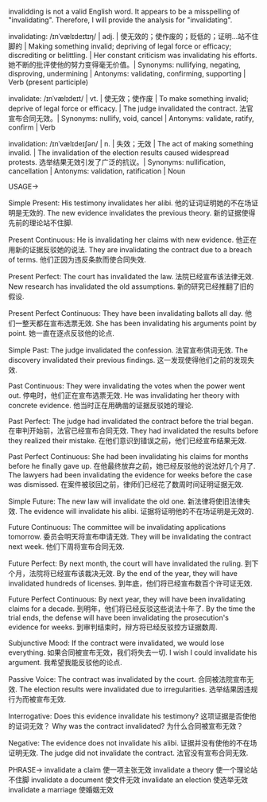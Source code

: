 invalidding is not a valid English word.  It appears to be a misspelling of "invalidating". Therefore, I will provide the analysis for "invalidating".

invalidating: /ɪnˈvælɪdeɪtɪŋ/ | adj. | 使无效的；使作废的；贬低的；证明…站不住脚的 | Making something invalid; depriving of legal force or efficacy;  discrediting or belittling. | Her constant criticism was invalidating his efforts. 她不断的批评使他的努力变得毫无价值。| Synonyms: nullifying, negating, disproving, undermining | Antonyms: validating, confirming, supporting | Verb (present participle)

invalidate: /ɪnˈvælɪdeɪt/ | vt. | 使无效；使作废 | To make something invalid; deprive of legal force or efficacy. | The judge invalidated the contract. 法官宣布合同无效。| Synonyms: nullify, void, cancel | Antonyms: validate, ratify, confirm | Verb

invalidation: /ɪnˈvælɪdeɪʃən/ | n. |  失效；无效 | The act of making something invalid. | The invalidation of the election results caused widespread protests. 选举结果无效引发了广泛的抗议。| Synonyms: nullification, cancellation | Antonyms: validation, ratification | Noun


USAGE->

Simple Present:
His testimony invalidates her alibi. 他的证词证明她的不在场证明是无效的.
The new evidence invalidates the previous theory. 新的证据使得先前的理论站不住脚.

Present Continuous:
He is invalidating her claims with new evidence. 他正在用新的证据反驳她的说法.
They are invalidating the contract due to a breach of terms. 他们正因为违反条款而使合同失效.


Present Perfect:
The court has invalidated the law. 法院已经宣布该法律无效.
New research has invalidated the old assumptions. 新的研究已经推翻了旧的假设.


Present Perfect Continuous:
They have been invalidating ballots all day. 他们一整天都在宣布选票无效.
She has been invalidating his arguments point by point. 她一直在逐点反驳他的论点.


Simple Past:
The judge invalidated the confession. 法官宣布供词无效.
The discovery invalidated their previous findings. 这一发现使得他们之前的发现失效.


Past Continuous:
They were invalidating the votes when the power went out. 停电时，他们正在宣布选票无效.
He was invalidating her theory with concrete evidence. 他当时正在用确凿的证据反驳她的理论.


Past Perfect:
The judge had invalidated the contract before the trial began.  在审判开始前，法官已经宣布合同无效.
They had invalidated the results before they realized their mistake.  在他们意识到错误之前，他们已经宣布结果无效.


Past Perfect Continuous:
She had been invalidating his claims for months before he finally gave up.  在他最终放弃之前，她已经反驳他的说法好几个月了.
The lawyers had been invalidating the evidence for weeks before the case was dismissed. 在案件被驳回之前，律师们已经花了数周时间证明证据无效.


Simple Future:
The new law will invalidate the old one. 新法律将使旧法律失效.
The evidence will invalidate his alibi. 证据将证明他的不在场证明是无效的.


Future Continuous:
The committee will be invalidating applications tomorrow. 委员会明天将宣布申请无效.
They will be invalidating the contract next week.  他们下周将宣布合同无效.


Future Perfect:
By next month, the court will have invalidated the ruling. 到下个月，法院将已经宣布该裁决无效.
By the end of the year, they will have invalidated hundreds of licenses. 到年底，他们将已经宣布数百个许可证无效.


Future Perfect Continuous:
By next year, they will have been invalidating claims for a decade. 到明年，他们将已经反驳这些说法十年了.
By the time the trial ends, the defense will have been invalidating the prosecution's evidence for weeks. 到审判结束时，辩方将已经反驳控方证据数周.


Subjunctive Mood:
If the contract were invalidated, we would lose everything. 如果合同被宣布无效，我们将失去一切.
I wish I could invalidate his argument. 我希望我能反驳他的论点.


Passive Voice:
The contract was invalidated by the court. 合同被法院宣布无效.
The election results were invalidated due to irregularities. 选举结果因违规行为而被宣布无效.


Interrogative:
Does this evidence invalidate his testimony? 这项证据是否使他的证词无效？
Why was the contract invalidated? 为什么合同被宣布无效？


Negative:
The evidence does not invalidate his alibi. 证据并没有使他的不在场证明无效.
The judge did not invalidate the contract. 法官没有宣布合同无效.


PHRASE->
invalidate a claim  使一项主张无效
invalidate a theory 使一个理论站不住脚
invalidate a document 使文件无效
invalidate an election  使选举无效
invalidate a marriage  使婚姻无效
